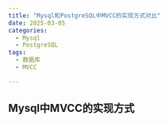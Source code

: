 ```yaml
---
title: "Mysql和PostgreSQL中MVCC的实现方式对比"
date: 2025-03-05
categories:
  - Mysql
  - PostgreSQL
tags:
  - 数据库
  - MVCC

---
```


## Mysql中MVCC的实现方式

